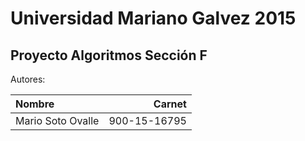 # Universidad Mariano Galvez 2015
## Proyecto Algoritmos Sección F


Autores:

| Nombre | Carnet |
| :--- | ---: |
| Mario Soto Ovalle | 900-15-16795 | $1600 |



